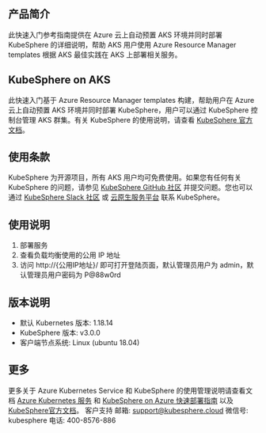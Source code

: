 ## 产品简介
此快速入门参考指南提供在 Azure 云上自动预置 AKS 环境并同时部署 KubeSphere 的详细说明，帮助 AKS 用户使用 Azure Resource Manager templates 根据 AKS 最佳实践在 AKS 上部署相关服务。
## KubeSphere on AKS
此快速入门基于 Azure Resource Manager templates 构建，帮助用户在 Azure 云上自动预置 AKS 环境并同时部署 KubeSphere，用户可以通过 KubeSphere 控制台管理 AKS 群集。有关 KubeSphere 的使用说明，请查看 [KubeSphere 官方文档](https://kubesphere.io/zh/docs/)。
## 使用条款
KubeSphere 为开源项目，所有 AKS 用户均可免费使用。如果您有任何有关 KubeSphere 的问题，请参见 [KubeSphere GitHub 社区](https://github.com/kubesphere/kubesphere) 并提交问题。您也可以通过 [KubeSphere Slack 社区](https://kubesphere.slack.com/join/shared_invite/enQtNTE3MDIxNzUxNzQ0LTZkNTdkYWNiYTVkMTM5ZThhODY1MjAyZmVlYWEwZmQ3ODQ1NmM1MGVkNWEzZTRhNzk0MzM5MmY4NDc3ZWVhMjE#/) 或 [云原生服务平台](https://kubesphere.cloud/) 联系 KubeSphere。
## 使用说明
1. 部署服务
2. 查看负载均衡使用的公用 IP 地址
3. 访问 http://{公用IP地址}/ 即可打开登陆页面，默认管理员用户为 admin，默认管理员用户密码为 P@88w0rd
## 版本说明
- 默认 Kubernetes 版本: 1.18.14
- KubeSphere 版本: v3.0.0
- 客户端节点系统: Linux (ubuntu 18.04)
## 更多
更多关于 Azure Kubernetes Service 和 KubeSphere 的使用管理说明请查看文档 [Azure Kubernetes 服务](https://docs.microsoft.com/zh-cn/azure/aks/) 和 [KubeSphere on Azure 快速部署指南](https://aks-scripts.s3.us-west-2.amazonaws.com/aks-kubesphere-linux/KubeSphere_on_the_Azure_Cloud_Quick_Start_Reference_Deployment.pdf) 以及 [KubeSphere官方文档](https://kubesphere.com.cn/docs/)。
客户支持
邮箱: support@kubesphere.cloud
微信号: kubesphere
电话: 400-8576-886